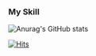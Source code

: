 ### My Skill


<!-- 랭크 표시 -->
![Anurag's GitHub stats](https://github-readme-stats.vercel.app/api?username=ohju96&show_icons=true&theme=radical)

<!-- 방문자 표시 -->
[![Hits](https://hits.seeyoufarm.com/api/count/incr/badge.svg?url=https%3A%2F%2Fgithub.com%2Fohju96&count_bg=%236499EF&title_bg=%236B9327&icon=github.svg&icon_color=%232300FE&title=Thank+You+%21%21&edge_flat=false)](https://hits.seeyoufarm.com)
